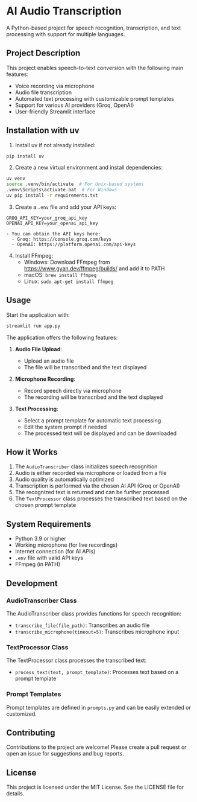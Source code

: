 # AI Audio Transcription

A Python-based project for speech recognition, transcription, and text processing with support for multiple languages.

## Project Description

This project enables speech-to-text conversion with the following main features:
- Voice recording via microphone
- Audio file transcription
- Automated text processing with customizable prompt templates
- Support for various AI providers (Groq, OpenAI)
- User-friendly Streamlit interface

## Installation with uv

1. Install uv if not already installed:
```bash
pip install uv
```

2. Create a new virtual environment and install dependencies:
```bash
uv venv
source .venv/bin/activate  # For Unix-based systems
.venv\Scripts\activate.bat  # For Windows
uv pip install -r requirements.txt
```

3. Create a `.env` file and add your API keys:
```plaintext
GROQ_API_KEY=your_groq_api_key
OPENAI_API_KEY=your_openai_api_key
```
    - You can obtain the API keys here:
      - Groq: https://console.groq.com/keys
      - OpenAI: https://platform.openai.com/api-keys

4. Install FFmpeg:
    - Windows: Download FFmpeg from https://www.gyan.dev/ffmpeg/builds/ and add it to PATH
    - macOS: `brew install ffmpeg`
    - Linux: `sudo apt-get install ffmpeg`

## Usage

Start the application with:
```bash
streamlit run app.py
```

The application offers the following features:

1. **Audio File Upload**:
    - Upload an audio file
    - The file will be transcribed and the text displayed

2. **Microphone Recording**:
    - Record speech directly via microphone
    - The recording will be transcribed and the text displayed

3. **Text Processing**:
    - Select a prompt template for automatic text processing
    - Edit the system prompt if needed
    - The processed text will be displayed and can be downloaded

## How it Works

1. The `AudioTranscriber` class initializes speech recognition
2. Audio is either recorded via microphone or loaded from a file
3. Audio quality is automatically optimized
4. Transcription is performed via the chosen AI API (Groq or OpenAI)
5. The recognized text is returned and can be further processed
6. The `TextProcessor` class processes the transcribed text based on the chosen prompt template

## System Requirements

- Python 3.9 or higher
- Working microphone (for live recordings)
- Internet connection (for AI APIs)
- `.env` file with valid API keys
- FFmpeg (in PATH)

## Development

### AudioTranscriber Class

The AudioTranscriber class provides functions for speech recognition:

- `transcribe_file(file_path)`: Transcribes an audio file
- `transcribe_microphone(timeout=5)`: Transcribes microphone input

### TextProcessor Class

The TextProcessor class processes the transcribed text:

- `process_text(text, prompt_template)`: Processes text based on a prompt template

### Prompt Templates

Prompt templates are defined in `prompts.py` and can be easily extended or customized.

## Contributing

Contributions to the project are welcome! Please create a pull request or open an issue for suggestions and bug reports.

## License

This project is licensed under the MIT License. See the LICENSE file for details.
